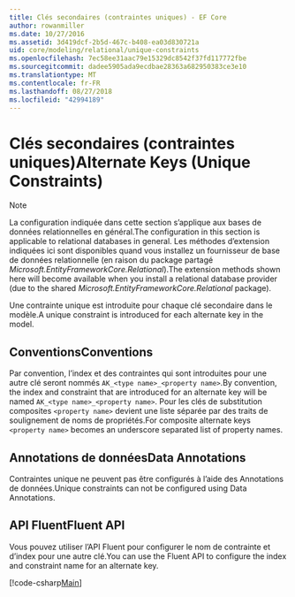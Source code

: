 ```yaml
---
title: Clés secondaires (contraintes uniques) - EF Core
author: rowanmiller
ms.date: 10/27/2016
ms.assetid: 3d419dcf-2b5d-467c-b408-ea03d830721a
uid: core/modeling/relational/unique-constraints
ms.openlocfilehash: 7ec58ee31aac79e15329dc8542f37fd117772fbe
ms.sourcegitcommit: dadee5905ada9ecdbae28363a682950383ce3e10
ms.translationtype: MT
ms.contentlocale: fr-FR
ms.lasthandoff: 08/27/2018
ms.locfileid: "42994189"
---
```

# <a name="alternate-keys-unique-constraints"></a><span data-ttu-id="cd5c9-102">Clés secondaires (contraintes uniques)</span><span class="sxs-lookup"><span data-stu-id="cd5c9-102">Alternate Keys (Unique Constraints)</span></span>

> [!NOTE]  
> <span data-ttu-id="cd5c9-103">La configuration indiquée dans cette section s’applique aux bases de données relationnelles en général.</span><span class="sxs-lookup"><span data-stu-id="cd5c9-103">The configuration in this section is applicable to relational databases in general.</span></span> <span data-ttu-id="cd5c9-104">Les méthodes d’extension indiquées ici sont disponibles quand vous installez un fournisseur de base de données relationnelle (en raison du package partagé *Microsoft.EntityFrameworkCore.Relational*).</span><span class="sxs-lookup"><span data-stu-id="cd5c9-104">The extension methods shown here will become available when you install a relational database provider (due to the shared *Microsoft.EntityFrameworkCore.Relational* package).</span></span>

<span data-ttu-id="cd5c9-105">Une contrainte unique est introduite pour chaque clé secondaire dans le modèle.</span><span class="sxs-lookup"><span data-stu-id="cd5c9-105">A unique constraint is introduced for each alternate key in the model.</span></span>

## <a name="conventions"></a><span data-ttu-id="cd5c9-106">Conventions</span><span class="sxs-lookup"><span data-stu-id="cd5c9-106">Conventions</span></span>

<span data-ttu-id="cd5c9-107">Par convention, l’index et des contraintes qui sont introduites pour une autre clé seront nommés `AK_<type name>_<property name>`.</span><span class="sxs-lookup"><span data-stu-id="cd5c9-107">By convention, the index and constraint that are introduced for an alternate key will be named `AK_<type name>_<property name>`.</span></span> <span data-ttu-id="cd5c9-108">Pour les clés de substitution composites `<property name>` devient une liste séparée par des traits de soulignement de noms de propriétés.</span><span class="sxs-lookup"><span data-stu-id="cd5c9-108">For composite alternate keys `<property name>` becomes an underscore separated list of property names.</span></span>

## <a name="data-annotations"></a><span data-ttu-id="cd5c9-109">Annotations de données</span><span class="sxs-lookup"><span data-stu-id="cd5c9-109">Data Annotations</span></span>

<span data-ttu-id="cd5c9-110">Contraintes unique ne peuvent pas être configurés à l’aide des Annotations de données.</span><span class="sxs-lookup"><span data-stu-id="cd5c9-110">Unique constraints can not be configured using Data Annotations.</span></span>

## <a name="fluent-api"></a><span data-ttu-id="cd5c9-111">API Fluent</span><span class="sxs-lookup"><span data-stu-id="cd5c9-111">Fluent API</span></span>

<span data-ttu-id="cd5c9-112">Vous pouvez utiliser l’API Fluent pour configurer le nom de contrainte et d’index pour une autre clé.</span><span class="sxs-lookup"><span data-stu-id="cd5c9-112">You can use the Fluent API to configure the index and constraint name for an alternate key.</span></span>

[!code-csharp[Main](../../../../samples/core/Modeling/FluentAPI/Samples/Relational/AlternateKeyName.cs?name=Model&highlight=9)]
